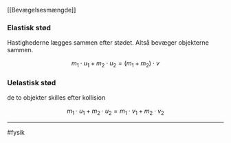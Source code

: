 [[Bevægelsesmængde]]

### Elastisk stød
Hastighederne lægges sammen efter stødet. Altså bevæger objekterne sammen.

$$m_1 \cdot u_1 + m_2 \cdot u_2 = (m_1 + m_2) \cdot v$$

### Uelastisk stød
de to objekter skilles efter kollision 

$$m_1 \cdot u_1 + m_2 \cdot u_2 = m_1 \cdot v_1 + m_2 \cdot v_2$$

---
#fysik 